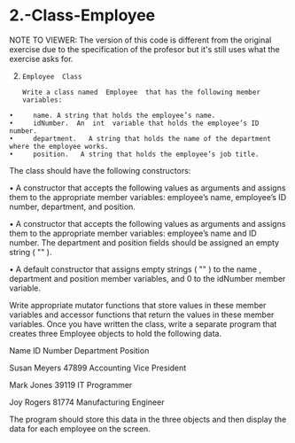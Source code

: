 # 2.-Class-Employee

NOTE TO VIEWER: The version of this code is different from the original exercise due to the specification 
			          of the profesor but it's still uses what the exercise asks for.

  2.     Employee  Class 
  
         Write a class named  Employee  that has the following member variables:   
         
    •     name. A string that holds the employee’s name. 
    •     idNumber.  An  int  variable that holds the employee’s ID number. 
    •     department.   A string that holds the name of the department where the employee works.   
    •     position.   A string that holds the employee’s job title.   
 
The class should have the following constructors:    

•    A constructor that accepts the following values as arguments and assigns them to the appropriate member variables: 
     employee’s name, employee’s ID number, department, and position. 
     
•    A constructor that accepts the following values as arguments and assigns them to the appropriate member variables: 
     employee’s name and ID number. The  department  and  position  fields should be assigned an empty string ( "" ).    

•    A default constructor that assigns empty strings ( "" ) to the  name ,  department and 
     position  member variables, and 0 to the  idNumber  member variable.   
 
Write appropriate mutator functions that store values in these member variables and accessor functions that return 
the values in these member variables. Once you have written the class, write a separate program that creates 
three  Employee  objects to hold the following data. 

Name  ID Number  Department  Position

Susan Meyers  47899  Accounting  Vice President

Mark Jones  39119  IT  Programmer 

Joy Rogers  81774  Manufacturing  Engineer

The program should store this data in the three objects and then display the data for each employee on the screen.   
